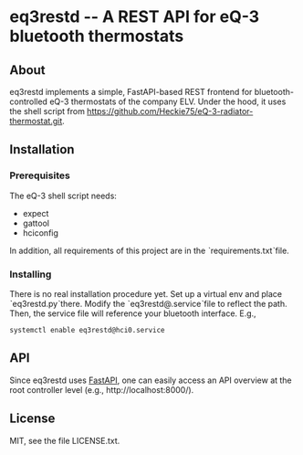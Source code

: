 # eq3restd -- A REST API for eQ-3 bluetooth thermostats

## About

eq3restd implements a simple, FastAPI-based REST frontend for
bluetooth-controlled eQ-3 thermostats of the company ELV. Under the hood, it
uses the shell script from
https://github.com/Heckie75/eQ-3-radiator-thermostat.git.

## Installation

### Prerequisites

The eQ-3 shell script needs:

- expect
- gattool
- hciconfig

In addition, all requirements of this project are in the
ˋrequirements.txtˋfile.

### Installing

There is no real installation procedure yet. Set up a virtual env and place
ˋeq3restd.pyˋthere. Modify the ˋeq3restd@.serviceˋfile to reflect the path.
Then, the service file will reference your bluetooth interface. E.g.,

    systemctl enable eq3restd@hci0.service

## API

Since eq3restd uses [FastAPI](https://fastapi.tiangolo.com/), one can easily
access an API overview at the root controller level (e.g.,
http://localhost:8000/).

## License

MIT, see the file LICENSE.txt.
